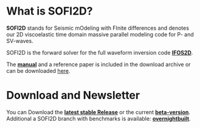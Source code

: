 # What is SOFI2D?

**SOFI2D** stands for Seismic mOdeling with FInite differences and denotes our
2D viscoelastic time domain massive parallel modeling code for P- and SV-waves.   

SOFI2D is the forward solver for the full waveform inversion code [**IFOS2D**](https://git.scc.kit.edu/GPIAG-Software/IFOS2D).

The [**manual**](https://git.scc.kit.edu/GPIAG-Software/SOFI2D/wikis/home) and a reference paper is included 
in the download archive 
or can be downloaded [here](https://git.scc.kit.edu/GPIAG-Software/SOFI2D/wikis/home).

# Download and Newsletter

You can Download the [**latest stable Release**](https://git.scc.kit.edu/GPIAG-Software/SOFI2D/tree/master) or the current [**beta-version**](https://git.scc.kit.edu/GPIAG-Software/SOFI2D/tree/develop).
Additional a SOFI2D branch with benchmarks is available: [**overnightbuilt**](https://git.scc.kit.edu/GPIAG-Software/SOFI2D/tree/overnightbuilt).
